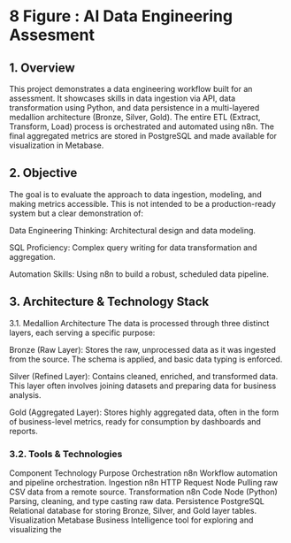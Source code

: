 # __8 Figure : AI Data Engineering Assesment__

## __1. Overview__

This project demonstrates a data engineering workflow built for an assessment. It showcases skills in data ingestion via API, data transformation using Python, and data persistence in a multi-layered medallion architecture (Bronze, Silver, Gold). The entire ETL (Extract, Transform, Load) process is orchestrated and automated using n8n. The final aggregated metrics are stored in PostgreSQL and made available for visualization in Metabase.

## __2. Objective__
The goal is to evaluate the approach to data ingestion, modeling, and making metrics accessible. This is not intended to be a production-ready system but a clear demonstration of:

Data Engineering Thinking: Architectural design and data modeling.

SQL Proficiency: Complex query writing for data transformation and aggregation.

Automation Skills: Using n8n to build a robust, scheduled data pipeline.

## __3. Architecture & Technology Stack__
3.1. Medallion Architecture
The data is processed through three distinct layers, each serving a specific purpose:

Bronze (Raw Layer): Stores the raw, unprocessed data as it was ingested from the source. The schema is applied, and basic data typing is enforced.

Silver (Refined Layer): Contains cleaned, enriched, and transformed data. This layer often involves joining datasets and preparing data for business analysis.

Gold (Aggregated Layer): Stores highly aggregated data, often in the form of business-level metrics, ready for consumption by dashboards and reports.

### __3.2. Tools & Technologies__
Component	Technology	Purpose
Orchestration	n8n	Workflow automation and pipeline orchestration.
Ingestion	n8n HTTP Request Node	Pulling raw CSV data from a remote source.
Transformation	n8n Code Node (Python)	Parsing, cleaning, and type casting raw data.
Persistence	PostgreSQL	Relational database for storing Bronze, Silver, and Gold layer tables.
Visualization	Metabase	Business Intelligence tool for exploring and visualizing the 


